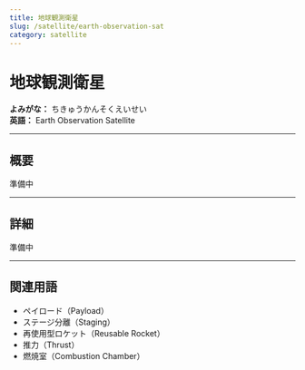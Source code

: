 ```yaml
---
title: 地球観測衛星
slug: /satellite/earth-observation-sat
category: satellite
---
```


# 地球観測衛星

**よみがな：** ちきゅうかんそくえいせい  
**英語：** Earth Observation Satellite  

---

## 概要

準備中

---

## 詳細

準備中

---

## 関連用語

- ペイロード（Payload）
- ステージ分離（Staging）
- 再使用型ロケット（Reusable Rocket）
- 推力（Thrust）
- 燃焼室（Combustion Chamber）

